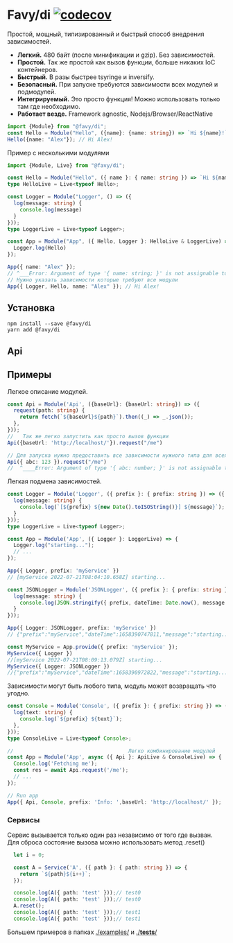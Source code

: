 # Favy/di [![codecov](https://codecov.io/gh/favyorg/di/branch/master/graph/badge.svg?token=P42D5R2C14)](https://codecov.io/gh/favyorg/di)

Простой, мощный, типизированный и быстрый способ внедрения зависимостей.
- **Легкий.** 480 байт (после минификации и gzip). Без зависимостей.
- **Простой.** Так же простой как вызов функции, больше никаких IoC контейнеров.
- **Быстрый.** В разы быстрее tsyringe и inversify.
- **Безопасный.** При запуске требуются зависимости всех модулей и подмодулей.
- **Интегрируемый.** Это просто функция! Можно использовать только там где необходимо.
- **Работает везде.** Framework agnostic, Nodejs/Browser/ReactNative
```ts
import {Module} from "@favy/di";
const Hello = Module("Hello", ({name}: {name: string}) => `Hi ${name}!`);
Hello({name: "Alex"}); // Hi Alex!
```
Пример с несколькими модулями
```ts
import {Module, Live} from "@favy/di";

const Hello = Module("Hello", ({ name }: { name: string }) => `Hi ${name}!`);
type HelloLive = Live<typeof Hello>;

const Logger = Module("Logger", () => ({
  log(message: string) {
    console.log(message)
  }
}));
type LoggerLive = Live<typeof Logger>;

const App = Module("App", ({ Hello, Logger }: HelloLive & LoggerLive) => {
  Logger.log(Hello)
});

App({ name: "Alex" });
// ^___Error: Argument of type '{ name: string; }' is not assignable to parameter oftype 'ModuleDeps<HelloLive & LoggerLive, true>'.
// Нужно указать зависимости которые требуют все модули
App({ Logger, Hello, name: "Alex" }); // Hi Alex!

```
## Установка
```
npm install --save @favy/di
yarn add @favy/di
```
## Api

## Примеры

Легкое описание модулей.
```ts
const Api = Module('Api', ({baseUrl}: {baseUrl: string}) => ({
  request(path: string) {
    return fetch(`${baseUrl}${path}`).then((_) => _.json());
  },
}));
//   Так же легко запустить как просто вызов функции
Api({baseUrl: 'http://localhost/'}).request("/me")

// Для запуска нужно предоставить все зависимости нужного типа для всех модулей
Api({ abc: 123 }).request("/me")
//  ^____Error: Argument of type '{ abc: number; }' is not assignable to parameter of type 'LocalDeps<{ baseUrl: string; }, true>'.

```
Легкая подмена зависимостей.
```ts
const Logger = Module('Logger', ({ prefix }: { prefix: string }) => ({
  log(message: string) {
    console.log(`[${prefix} ${new Date().toISOString()}] ${message}`);
  }
}));
type LoggerLive = Live<typeof Logger>;

const App = Module('App', ({ Logger }: LoggerLive) => {
  Logger.log("starting...");
  // ...
});

App({ Logger, prefix: 'myService' })
// [myService 2022-07-21T08:04:10.658Z] starting...

const JSONLogger = Module('JSONLogger', ({ prefix }: { prefix: string }) => ({
  log(message: string) {
    console.log(JSON.stringify({ prefix, dateTime: Date.now(), message }));
  }
}));

App({ Logger: JSONLogger, prefix: 'myService' })
// {"prefix":"myService","dateTime":1658390747811,"message":"starting..."}

const MyService = App.provide({ prefix: 'myService' });
MyService({ Logger })
//[myService 2022-07-21T08:09:13.079Z] starting...
MyService({ Logger: JSONLogger })
//{"prefix":"myService","dateTime":1658390972822,"message":"starting..."}
```
Зависимости могут быть любого типа, модуль может возвращать что угодно.

```ts
const Console = Module('Console', ({ prefix }: { prefix: string }) => ({
  log(text: string) {
    console.log(`${prefix} ${text}`);
  },
}));
type ConsoleLive = Live<typeof Console>;

//                                     Легко комбинирование модулей
const App = Module('App', async ({ Api }: ApiLive & ConsoleLive) => {
  Console.log('Fetching me');
  const res = await Api.request('/me');
  // ...
});

// Run app
App({ Api, Console, prefix: 'Info: ',baseUrl: 'http://localhost/' });
```
### Сервисы
Сервис вызывается только один раз независимо от того где вызван.
Для сброса состояние вызова можно использовать метод .reset()
```ts
  let i = 0;

  const A = Service('A', ({ path }: { path: string }) => {
    return `${path}${i++}`;
  });

  console.log(A({ path: 'test' }));// test0
  console.log(A({ path: 'test' }));// test0
  A.reset();
  console.log(A({ path: 'test' }));// test1
  console.log(A({ path: 'test' }));// test1
```

Большем примеров в папках [./examples/](https://github.com/favyorg/di/tree/master/examples) и [./__tests__/](https://github.com/favyorg/di/tree/master/__tests__)